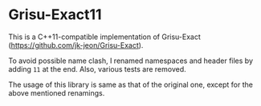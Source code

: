 # Grisu-Exact11
This is a C++11-compatible implementation of Grisu-Exact (https://github.com/jk-jeon/Grisu-Exact).

To avoid possible name clash, I renamed namespaces and header files by adding `11` at the end. Also, various tests are removed.

The usage of this library is same as that of the original one, except for the above mentioned renamings.
